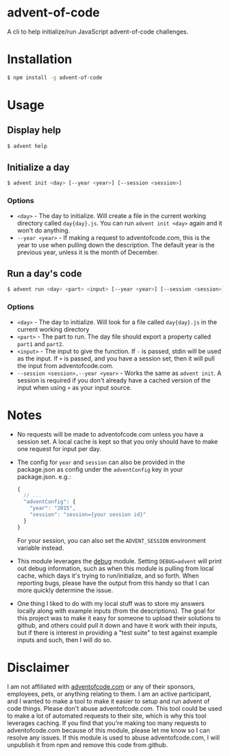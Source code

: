 # advent-of-code

A cli to help initialize/run JavaScript advent-of-code challenges.

# Installation

```sh
$ npm install -g advent-of-code
```

# Usage

## Display help

```sh
$ advent help
```

## Initialize a day

```sh
$ advent init <day> [--year <year>] [--session <session>]
```

### Options

- `<day>` - The day to initialize. Will create a file in the current working
  directory called `day{day}.js`. You can run `advent init <day>` again and it
  won't do anything.
- `--year <year>` - If making a request to adventofcode.com, this is the year
  to use when pulling down the description. The default year is the previous
  year, unless it is the month of December.

## Run a day's code

```sh
$ advent run <day> <part> <input> [--year <year>] [--session <session>]
```

### Options

- `<day>` - The day to initialize. Will look for a file called `day{day}.js` in
  the current working directory
- `<part>` - The part to run. The day file should export a property called
  `part1` and `part2`.
- `<input>` - The input to give the function. If `-` is passed, stdin will be
  used as the input. If `+` is passed, and you have a session set, then it will
  pull the input from adventofcode.com.
- `--session <session>,--year <year>` - Works the same as `advent init`. A
  session is required if you don't already have a cached version of the input
  when using `+` as your input source.

# Notes

- No requests will be made to adventofcode.com unless you have a session set. A
  local cache is kept so that you only should have to make one request for input
  per day.

- The config for `year` and `session` can also be provided in the package.json
  as config under the `adventConfig` key in your package.json. e.g.:

  ```js
  {
    // ...
    "adventConfig": {
      "year": "2015",
      "session": "session={your session id}"
    }
  }
  ```

  For your session, you can also set the `ADVENT_SESSION` environment variable
  instead.

- This module leverages the [debug](https://www.npmjs.com/package/debug) module.
  Setting `DEBUG=advent` will print out debug information, such as when this
  module is pulling from local cache, which days it's trying to run/initialize,
  and so forth. When reporting bugs, please have the output from this handy so
  that I can more quickly determine the issue.

- One thing I liked to do with my local stuff was to store my answers locally
  along with example inputs (from the descriptions). The goal for this project
  was to make it easy for someone to upload their solutions to github, and
  others could pull it down and have it work with their inputs, but if there is
  interest in providing a "test suite" to test against example inputs and such,
  then I will do so.

# Disclaimer

I am not affiliated with [adventofcode.com](http://adventofcode.com) or any of
their sponsors, employees, pets, or anything relating to them. I am an active
participant, and I wanted to make a tool to make it easier to setup and run
advent of code things. Please don't abuse adventofcode.com. This tool could be
used to make a lot of automated requests to their site, which is why this tool
leverages caching. If you find that you're making too many requests to
adventofcode.com because of this module, please let me know so I can resolve any
issues. If this module is used to abuse adventofcode.com, I will unpublish it
from npm and remove this code from github.
